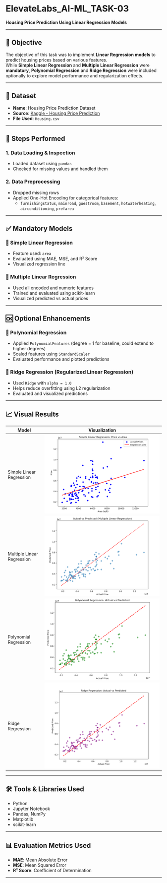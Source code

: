 # ElevateLabs_AI-ML_TASK-03
**Housing Price Prediction Using Linear Regression Models**

---

## 🎯 Objective  
The objective of this task was to implement **Linear Regression models** to predict housing prices based on various features.  
While **Simple Linear Regression** and **Multiple Linear Regression** were **mandatory**, **Polynomial Regression** and **Ridge Regression** were included optionally to explore model performance and regularization effects.

---

## 📁 Dataset  
- **Name**: Housing Price Prediction Dataset  
- **Source**: [Kaggle - Housing Price Prediction](https://www.kaggle.com/datasets/harishkumardatalab/housing-price-prediction)  
- **File Used**: `Housing.csv`

---

## 🚀 Steps Performed

### 1. Data Loading & Inspection  
- Loaded dataset using `pandas`  
- Checked for missing values and handled them

### 2. Data Preprocessing  
- Dropped missing rows  
- Applied One-Hot Encoding for categorical features:
  - `furnishingstatus`, `mainroad`, `guestroom`, `basement`, `hotwaterheating`, `airconditioning`, `prefarea`

---

## ✅ Mandatory Models

### 🔹 Simple Linear Regression  
- Feature used: `area`  
- Evaluated using MAE, MSE, and R² Score  
- Visualized regression line

### 🔹 Multiple Linear Regression  
- Used all encoded and numeric features  
- Trained and evaluated using scikit-learn  
- Visualized predicted vs actual prices

---

## 🆗 Optional Enhancements

### 🔸 Polynomial Regression  
- Applied `PolynomialFeatures` (degree = 1 for baseline, could extend to higher degrees)  
- Scaled features using `StandardScaler`  
- Evaluated performance and plotted predictions

### 🔸 Ridge Regression (Regularized Linear Regression)  
- Used `Ridge` with `alpha = 1.0`  
- Helps reduce overfitting using L2 regularization  
- Evaluated and visualized predictions

---

## 📈 Visual Results

| Model                      | Visualization                             |
|---------------------------|-------------------------------------------|
| Simple Linear Regression  | ![Simple](Simple%20Linear%20Regression.png) |
| Multiple Linear Regression| ![Multiple](Multiple%20Linear%20Regression.png) |
| Polynomial Regression     | ![Polynomial](Polynomial%20Regression.png) |
| Ridge Regression          | ![Ridge](Ridge%20Regression.png)  |

---

## 🛠 Tools & Libraries Used

- Python  
- Jupyter Notebook  
- Pandas, NumPy  
- Matplotlib  
- scikit-learn

---

## 📊 Evaluation Metrics Used

- **MAE**: Mean Absolute Error  
- **MSE**: Mean Squared Error  
- **R² Score**: Coefficient of Determination  

---
